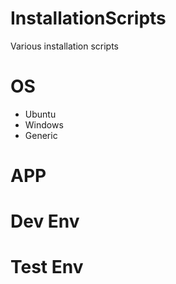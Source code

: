 # InstallationScripts
Various installation scripts

# OS 
- Ubuntu 
- Windows
- Generic

# APP 

# Dev Env

# Test Env

